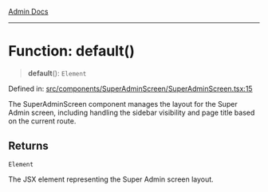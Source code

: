 [Admin Docs](/)

***

# Function: default()

> **default**(): `Element`

Defined in: [src/components/SuperAdminScreen/SuperAdminScreen.tsx:15](https://github.com/abhassen44/talawa-admin/blob/bb7b6d5252385a81ad100b897eb0cba4f7ba10d2/src/components/SuperAdminScreen/SuperAdminScreen.tsx#L15)

The SuperAdminScreen component manages the layout for the Super Admin screen,
including handling the sidebar visibility and page title based on the current route.

## Returns

`Element`

The JSX element representing the Super Admin screen layout.
